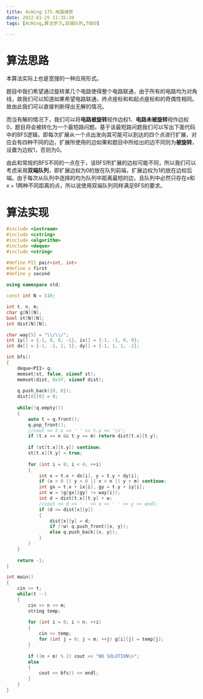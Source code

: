 ```yaml
---
title: AcWing 175.电路维修
date: 2022-01-25 11:35:20
tags: [AcWing,算法学习,双端队列,TODO]

---
```


# 算法思路

本算法实际上也是宽搜的一种应用形式。

题目中我们希望通过旋转某几个电路使得整个电路联通，由于所有的电路均为对角线，故我们可以知道如果希望电路联通，终点座标和和起点座标和的奇偶性相同。故由此我们可以直接判断得出无解的情况。

而当有解的情况下，我们可以将**电路被旋转**视作边权1、**电路未被旋转**视作边权0，题目将会被转化为一个最短路问题。基于该最短路问题我们可以写出下面代码中的BFS逻辑，即每次扩展从一个点出发向其可能可以到达的四个点进行扩展，对应会有四种不同的边，扩展所使用的边如果和题目中所给出的边不同则为**被旋转**，设置为边权1，否则为0。

由此和常规的BFS不同的一点在于，该BFS所扩展的边权可能不同，所以我们可以考虑采用**双端队列**，即扩展边权为0的放在队列前端，扩展边权为1的放在边权后端。由于每次从队列中选择的均为队列中距离最短的边，且队列中必然只存在$x$和$x+1$两种不同距离的点，所以说使用双端队列同样满足BFS的要求。

# 算法实现

```c++
#include <iostream>
#include <cstring>
#include <algorithm>
#include <deque>
#include <string>

#define PII pair<int, int>
#define x first
#define y second

using namespace std;

const int N = 510;

int t, n, m;
char g[N][N];
bool st[N][N];
int dist[N][N];

char way[5] = "\\/\\/";
int iy[] = {-1, 0, 0, -1}, ix[] = {-1, -1, 0, 0};
int dx[] = {-1, -1, 1, 1}, dy[] = {-1, 1, 1, -1};

int bfs()
{
    deque<PII> q;
    memset(st, false, sizeof st);
    memset(dist, 0x3f, sizeof dist);
    
    q.push_back({0, 0});
    dist[0][0] = 0;
    
    while(!q.empty())
    {
        auto t = q.front();
        q.pop_front();
        //cout << t.x << ' ' << t.y << '\n';
        if (t.x == n && t.y == m) return dist[t.x][t.y];
        
        if (st[t.x][t.y]) continue;
        st[t.x][t.y] = true;
        
        for (int i = 0; i < 4; ++i)
        {
            int x = t.x + dx[i], y = t.y + dy[i];
            if (x < 0 || y < 0 || x > n || y > m) continue;
            int gx = t.x + ix[i], gy = t.y + iy[i];
            int w = (g[gx][gy] != way[i]);
            int d = dist[t.x][t.y] + w;
            //cout << d << ' ' << x << ' ' << y << endl;
            if (d <= dist[x][y])
            {
                dist[x][y] = d;
                if (!w) q.push_front({x, y});
                else q.push_back({x, y});
            }
        }
    }
    
    return -1;
}

int main()
{
    cin >> t;
    while(t --)
    {
        cin >> n >> m;
        string temp;
        
        for (int i = 0; i < n; ++i)
        {
            cin >> temp;
            for (int j = 0; j < m; ++j) g[i][j] = temp[j];
        }
        
        if ((n + m) % 2) cout << "NO SOLUTION\n";
        else
        {
            cout << bfs() << endl;
        }
    }
}


```



 
